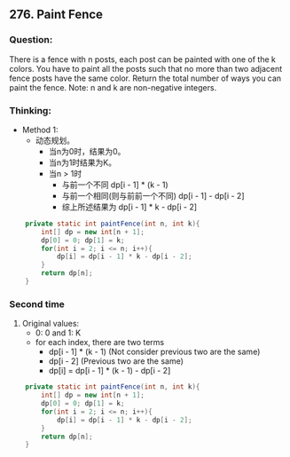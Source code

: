 ## 276. Paint Fence

### Question:
There is a fence with n posts, each post can be painted with one of the k colors.
You have to paint all the posts such that no more than two adjacent
fence posts have the same color.
Return the total number of ways you can paint the fence.
Note: n and k are non-negative integers.

### Thinking:
* Method 1:
	* 动态规划。
		* 当n为0时，结果为0。
		* 当n为1时结果为K。
		* 当n > 1时
			* 与前一个不同 dp[i - 1] * (k - 1)
			* 与前一个相同(则与前前一个不同) dp[i - 1] - dp[i - 2]
			* 综上所述结果为 dp[i - 1] * k - dp[i - 2]

```Java
	private static int paintFence(int n, int k){
		int[] dp = new int[n + 1];
		dp[0] = 0; dp[1] = k;
		for(int i = 2; i <= n; i++){
			dp[i] = dp[i - 1] * k - dp[i - 2];
		}
		return dp[n];
	}
```

### Second time
1. Original values:
	* 0: 0 and 1: K
	* for each index, there are two terms
		* dp[i - 1] * (k - 1) (Not consider previous two are the same)
		* dp[i - 2] (Previous two are the same)
		* dp[i] = dp[i - 1] * (k - 1) - dp[i - 2]
```Java
	private static int paintFence(int n, int k){
		int[] dp = new int[n + 1];
		dp[0] = 0; dp[1] = k;
		for(int i = 2; i <= n; i++){
			dp[i] = dp[i - 1] * k - dp[i - 2];
		}
		return dp[n];
	}
```